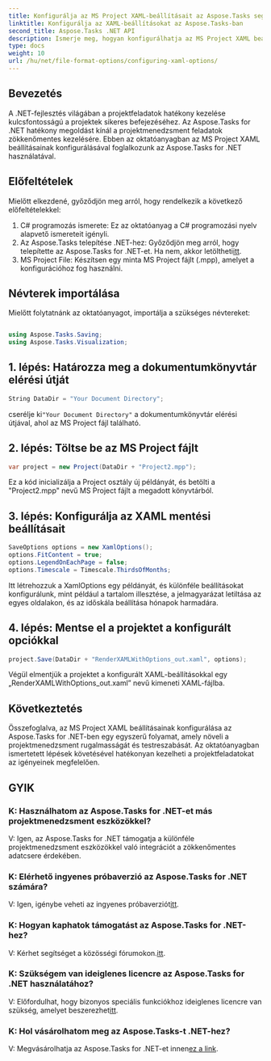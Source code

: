 ```yaml
---
title: Konfigurálja az MS Project XAML-beállításait az Aspose.Tasks segítségével .NET-hez
linktitle: Konfigurálja az XAML-beállításokat az Aspose.Tasks-ban
second_title: Aspose.Tasks .NET API
description: Ismerje meg, hogyan konfigurálhatja az MS Project XAML beállításait az Aspose.Tasks for .NET-ben. Növelje a projektmenedzsment rugalmasságát és testreszabását lépésenkénti útmutatásokkal.
type: docs
weight: 10
url: /hu/net/file-format-options/configuring-xaml-options/
---
```

## Bevezetés
A .NET-fejlesztés világában a projektfeladatok hatékony kezelése kulcsfontosságú a projektek sikeres befejezéséhez. Az Aspose.Tasks for .NET hatékony megoldást kínál a projektmenedzsment feladatok zökkenőmentes kezelésére. Ebben az oktatóanyagban az MS Project XAML beállításainak konfigurálásával foglalkozunk az Aspose.Tasks for .NET használatával. 
## Előfeltételek
Mielőtt elkezdené, győződjön meg arról, hogy rendelkezik a következő előfeltételekkel:
1. C# programozás ismerete: Ez az oktatóanyag a C# programozási nyelv alapvető ismereteit igényli.
2.  Az Aspose.Tasks telepítése .NET-hez: Győződjön meg arról, hogy telepítette az Aspose.Tasks for .NET-et. Ha nem, akkor letöltheti[itt](https://releases.aspose.com/tasks/net/).
3. MS Project File: Készítsen egy minta MS Project fájlt (.mpp), amelyet a konfigurációhoz fog használni.
## Névterek importálása
Mielőtt folytatnánk az oktatóanyagot, importálja a szükséges névtereket:
```csharp

using Aspose.Tasks.Saving;
using Aspose.Tasks.Visualization;
```
## 1. lépés: Határozza meg a dokumentumkönyvtár elérési útját
```csharp
String DataDir = "Your Document Directory";
```
 cserélje ki`"Your Document Directory"` a dokumentumkönyvtár elérési útjával, ahol az MS Project fájl található.
## 2. lépés: Töltse be az MS Project fájlt
```csharp
var project = new Project(DataDir + "Project2.mpp");
```
Ez a kód inicializálja a Project osztály új példányát, és betölti a "Project2.mpp" nevű MS Project fájlt a megadott könyvtárból.
## 3. lépés: Konfigurálja az XAML mentési beállításait
```csharp
SaveOptions options = new XamlOptions();
options.FitContent = true;
options.LegendOnEachPage = false;
options.Timescale = Timescale.ThirdsOfMonths;
```
Itt létrehozzuk a XamlOptions egy példányát, és különféle beállításokat konfigurálunk, mint például a tartalom illesztése, a jelmagyarázat letiltása az egyes oldalakon, és az időskála beállítása hónapok harmadára.
## 4. lépés: Mentse el a projektet a konfigurált opciókkal
```csharp
project.Save(DataDir + "RenderXAMLWithOptions_out.xaml", options);
```
Végül elmentjük a projektet a konfigurált XAML-beállításokkal egy „RenderXAMLWithOptions_out.xaml” nevű kimeneti XAML-fájlba.
## Következtetés
Összefoglalva, az MS Project XAML beállításainak konfigurálása az Aspose.Tasks for .NET-ben egy egyszerű folyamat, amely növeli a projektmenedzsment rugalmasságát és testreszabását. Az oktatóanyagban ismertetett lépések követésével hatékonyan kezelheti a projektfeladatokat az igényeinek megfelelően.

## GYIK

### K: Használhatom az Aspose.Tasks for .NET-et más projektmenedzsment eszközökkel?

V: Igen, az Aspose.Tasks for .NET támogatja a különféle projektmenedzsment eszközökkel való integrációt a zökkenőmentes adatcsere érdekében.

### K: Elérhető ingyenes próbaverzió az Aspose.Tasks for .NET számára?

 V: Igen, igénybe veheti az ingyenes próbaverziót[itt](https://releases.aspose.com/).

### K: Hogyan kaphatok támogatást az Aspose.Tasks for .NET-hez?

 V: Kérhet segítséget a közösségi fórumokon.[itt](https://forum.aspose.com/c/tasks/15).

### K: Szükségem van ideiglenes licencre az Aspose.Tasks for .NET használatához?

V: Előfordulhat, hogy bizonyos speciális funkciókhoz ideiglenes licencre van szükség, amelyet beszerezhet[itt](https://purchase.aspose.com/temporary-license/).

### K: Hol vásárolhatom meg az Aspose.Tasks-t .NET-hez?

 V: Megvásárolhatja az Aspose.Tasks for .NET-et innen[ez a link](https://purchase.aspose.com/buy).